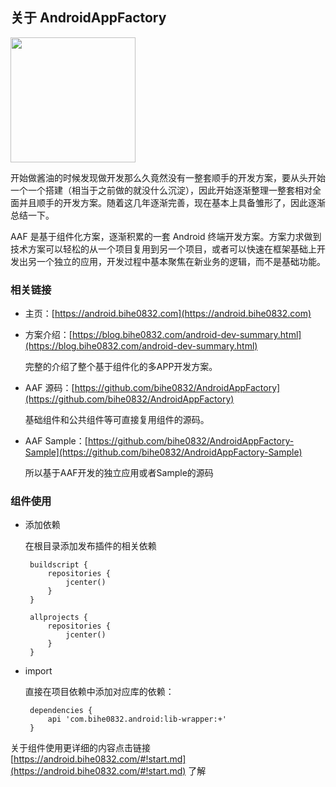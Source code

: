 ## 关于 AndroidAppFactory

<img src="https://blog.bihe0832.com/public/img/androidappfactory.png" height="200px" />

开始做酱油的时候发现做开发那么久竟然没有一整套顺手的开发方案，要从头开始一个一个搭建（相当于之前做的就没什么沉淀），因此开始逐渐整理一整套相对全面并且顺手的开发方案。随着这几年逐渐完善，现在基本上具备雏形了，因此逐渐总结一下。

AAF 是基于组件化方案，逐渐积累的一套 Android 终端开发方案。方案力求做到技术方案可以轻松的从一个项目复用到另一个项目，或者可以快速在框架基础上开发出另一个独立的应用，开发过程中基本聚焦在新业务的逻辑，而不是基础功能。

### 相关链接

- 主页：[https://android.bihe0832.com](https://android.bihe0832.com)

- 方案介绍：[https://blog.bihe0832.com/android-dev-summary.html](https://blog.bihe0832.com/android-dev-summary.html)

	完整的介绍了整个基于组件化的多APP开发方案。
	
- AAF 源码：[https://github.com/bihe0832/AndroidAppFactory](https://github.com/bihe0832/AndroidAppFactory)
	
	基础组件和公共组件等可直接复用组件的源码。
	
- AAF Sample：[https://github.com/bihe0832/AndroidAppFactory-Sample](https://github.com/bihe0832/AndroidAppFactory-Sample)

	所以基于AAF开发的独立应用或者Sample的源码

### 组件使用

-  添加依赖
	
	在根目录添加发布插件的相关依赖
	
	    buildscript {  
	        repositories {  
	            jcenter()  
	        }  
	    }   
	
	    allprojects {  
	        repositories {  
	            jcenter()  
	        }  
	    }
    
-  import

	直接在项目依赖中添加对应库的依赖：
	
		dependencies {
		    api 'com.bihe0832.android:lib-wrapper:+'
		}

关于组件使用更详细的内容点击链接 [https://android.bihe0832.com/#!start.md](https://android.bihe0832.com/#!start.md) 了解


